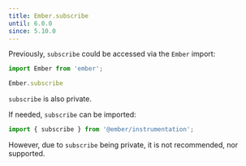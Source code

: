 ```yaml
---
title: Ember.subscribe
until: 6.0.0
since: 5.10.0
---
```



Previously, `subscribe` could be accessed via the `Ember` import:
```js
import Ember from 'ember';

Ember.subscribe
```
`subscribe` is also private.

If needed, `subscribe` can be imported:
```js
import { subscribe } from '@ember/instrumentation';
```

However, due to `subscribe` being private, it is not recommended, nor supported.
